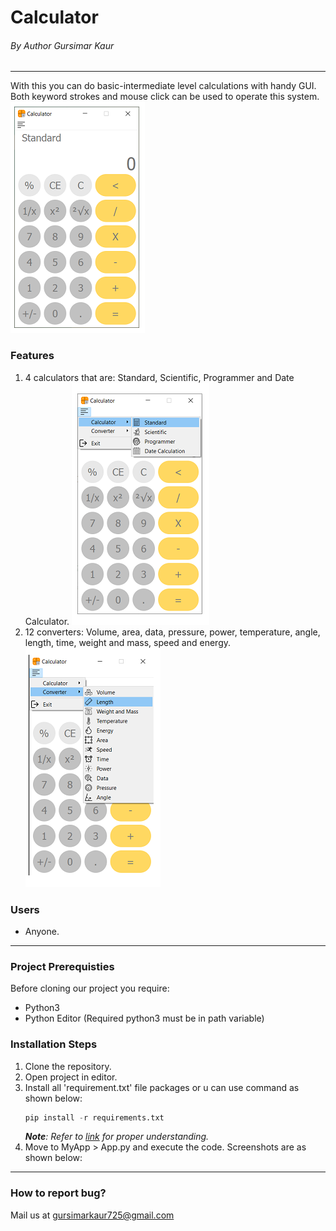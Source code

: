 <!-- Step-1 Identify the project -->

# Calculator
###### By Author Gursimar Kaur
---
<!-- Step-2 Evaluate the project -->
With this you can do basic-intermediate level calculations with handy GUI. Both keyword strokes and mouse click can be used to operate this system.
    ![image](OutputImages/mainstandard.PNG)


<!-- Now describe who can use the project -->
### Features
1. 4 calculators that are: Standard, Scientific, Programmer and Date Calculator.
    ![image](OutputImages/calculatoroption.png)
2. 12 converters: Volume, area, data, pressure, power, temperature, angle, length, time, weight and mass, speed and energy. 
    ![image](OutputImages/converteroption.png)
### Users
* Anyone.
---
<!-- Step-3 Help reader to use the project -->

### Project Prerequisties
Before cloning our project you require:
* Python3
* Python Editor (Required python3 must be in path 
variable)

### Installation Steps
1. Clone the repository.
2. Open project in editor.
3. Install all 'requirement.txt' file packages or u can use command as shown below:
    ```python
    pip install -r requirements.txt
    ```
    _**Note**: Refer to [link](https://github.com/sameersharma1999/Billing-Project) for proper understanding._
4. Move to MyApp > App.py and execute the code. Screenshots are as shown below:
---
<!-- Step-4 Engage -->
<!-- How to report a Bug -->
### How to report bug?
Mail us at gursimarkaur725@gmail.com
